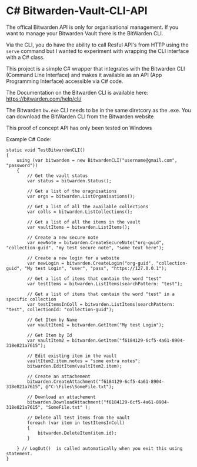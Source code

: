 # C# Bitwarden-Vault-CLI-API

The offical Bitwarden API is only for organisational management.  If you want to manage your Bitwarden Vault there is the BitWarden CLI.

Via the CLI, you do have the ability to call Resful API's from HTTP using the `serve` command but I wanted to experiment with wrapping the CLI interface with a C# class.

This project is a simple C# wrapper that integrates with the Bitwarden CLI (Command Line Interface) and makes it available as an API (App Programming Interface) accessible via C# code.

The Documentation on the Bitwarden CLI is available here: https://bitwarden.com/help/cli/

The Bitwarden `bw.exe` CLI needs to be in the same diretcory as the .exe.  You can download the BitWarden CLI from the Bitwarden website

This proof of concept API has only been tested on Windows

Example C# Code:

    static void TestBitwardenCLI()
    {
        using (var bitwarden = new BitwardenCLI("username@gmail.com", "password"))
        {
            // Get the vault status
            var status = bitwarden.Status();
            
            // Get a list of the oragnisations
            var orgs = bitwarden.ListOrganisations();
            
            // Get a list of all the available collections
            var colls = bitwarden.ListCollections();
        
            // Get a list of all the items in the vault
            var vaultItems = bitwarden.ListItems();

            // Create a new secure note
            var newNote = bitwarden.CreateSecureNote("org-guid", "collection-guid", "my test secure note", "some text here");

            // Create a new login for a website
            var newLogin = bitwarden.CreateLogin("org-guid", "collection-guid", "My test Login", "user", "pass", "https://127.0.0.1");

            // Get a list of items that contain the word "test"
            var testItems = bitwarden.ListItems(searchPattern: "test");
        
            // Get a list of items that contain the word "test" in a specific collection
            var testItemsInColl = bitwarden.ListItems(searchPattern: "test", collectionId: "collection-guid");
            
            // Get Item by Name
            var vaultItem1 = bitwarden.GetItem("My test Login");

            // Get Item by Id
            var vaultItem2 = bitwarden.GetItem("f6184129-6cf5-4a61-8904-318e821a7615");

            // Edit existing item in the vault
            vaultItem2.item.notes = "some extra notes";
            bitwarden.EditItem(vaultItem2.item);
            
            // Create an attachement
            bitwarden.CreateAttachment("f6184129-6cf5-4a61-8904-318e821a7615", @"C:\Files\SomeFile.txt");
            
            // Download an attachement
            bitwarden.DownloadAttachment("f6184129-6cf5-4a61-8904-318e821a7615", "SomeFile.txt" );
            
            // Delete all test items from the vault
            foreach (var item in testItemsInColl)
            {
                bitwarden.DeleteItem(item.id);
            }

        } // LogOut()  is called automatically when you exit this using statement.
    }
